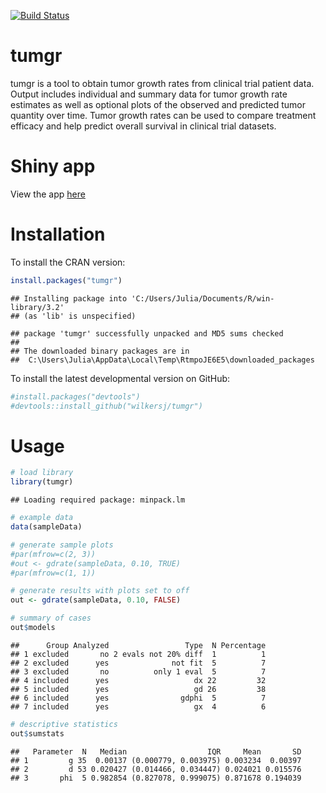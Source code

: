 <!-- README.md is generated from README.Rmd. Please edit that file -->
[![Build Status](https://travis-ci.org/wilkersj/tumgr.svg?branch=master)](https://travis-ci.org/wilkersj/tumgr)

tumgr
=====

tumgr is a tool to obtain tumor growth rates from clinical trial patient data. Output includes individual and summary data for tumor growth rate estimates as well as optional plots of the observed and predicted tumor quantity over time. Tumor growth rates can be used to compare treatment efficacy and help predict overall survival in clinical trial datasets.

Shiny app
=========

View the app [here](https://wilkersj.shinyapps.io/tumgrShiny)

Installation
============

To install the CRAN version:

``` r
install.packages("tumgr")  
```

    ## Installing package into 'C:/Users/Julia/Documents/R/win-library/3.2'
    ## (as 'lib' is unspecified)

    ## package 'tumgr' successfully unpacked and MD5 sums checked
    ## 
    ## The downloaded binary packages are in
    ##  C:\Users\Julia\AppData\Local\Temp\RtmpoJE6E5\downloaded_packages

To install the latest developmental version on GitHub:

``` r
#install.packages("devtools")
#devtools::install_github("wilkersj/tumgr")
```

Usage
=====

``` r
# load library
library(tumgr)
```

    ## Loading required package: minpack.lm

``` r
# example data  
data(sampleData)

# generate sample plots
#par(mfrow=c(2, 3))
#out <- gdrate(sampleData, 0.10, TRUE)
#par(mfrow=c(1, 1))

# generate results with plots set to off
out <- gdrate(sampleData, 0.10, FALSE)

# summary of cases
out$models
```

    ##      Group Analyzed                 Type  N Percentage
    ## 1 excluded       no 2 evals not 20% diff  1          1
    ## 2 excluded      yes              not fit  5          7
    ## 3 excluded       no          only 1 eval  5          7
    ## 4 included      yes                   dx 22         32
    ## 5 included      yes                   gd 26         38
    ## 6 included      yes                gdphi  5          7
    ## 7 included      yes                   gx  4          6

``` r
# descriptive statistics
out$sumstats
```

    ##   Parameter  N   Median                  IQR     Mean       SD
    ## 1         g 35  0.00137 (0.000779, 0.003975) 0.003234  0.00397
    ## 2         d 53 0.020427 (0.014466, 0.034447) 0.024021 0.015576
    ## 3       phi  5 0.982854 (0.827078, 0.999075) 0.871678 0.194039
